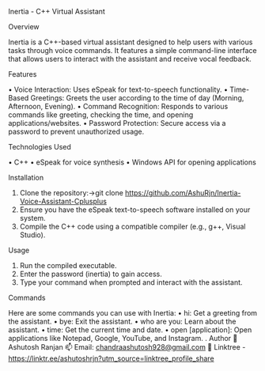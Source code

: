 Inertia - C++ Virtual Assistant

Overview

Inertia is a C++-based virtual assistant designed to help users with various tasks through voice commands. It features a simple command-line interface that allows users to interact with the assistant and receive vocal feedback.

Features

•	Voice Interaction: Uses eSpeak for text-to-speech functionality.
•	Time-Based Greetings: Greets the user according to the time of day (Morning, Afternoon, Evening).
•	Command Recognition: Responds to various commands like greeting, checking the time, and opening applications/websites.
•	Password Protection: Secure access via a password to prevent unauthorized usage.

Technologies Used

•	C++
•	eSpeak for voice synthesis
•	Windows API for opening applications

Installation

1.	Clone the repository:->git clone https://github.com/AshuRjn/Inertia-Voice-Assistant-Cplusplus
2.	Ensure you have the eSpeak text-to-speech software installed on your system.
3.	Compile the C++ code using a compatible compiler (e.g., g++, Visual Studio).
   
Usage

1.	Run the compiled executable.
2.	Enter the password (inertia) to gain access.
3.	Type your command when prompted and interact with the assistant.
   
Commands

Here are some commands you can use with Inertia:
•	hi: Get a greeting from the assistant.
•	bye: Exit the assistant.
•	who are you: Learn about the assistant.
•	time: Get the current time and date.
•	open [application]: Open applications like Notepad, Google, YouTube, and Instagram.
.
Author
👤 Ashutosh Ranjan
📫 Email: chandraashutosh928@gmail.com
🔗 Linktree -https://linktr.ee/ashutoshrjn?utm_source=linktree_profile_share

